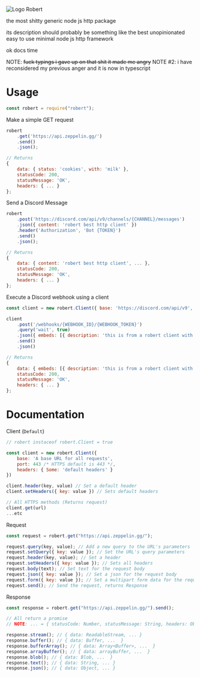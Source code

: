 ![Logo](https://cdn.discordapp.com/emojis/843908573578002512.gif) Robert

the most shitty generic node js http package

its description should probably be something like the best unopinionated easy to use minimal node js http framework

ok docs time

NOTE: ~~fuck typings i gave up on that shit it made me angry~~
NOTE #2: i have reconsidered my previous anger and it is now in typescript

# Usage

```js
const robert = require("robert");
```

Make a simple GET request

```js
robert
    .get('https://api.zeppelin.gg/')
    .send()
    .json();

// Returns
{
    data: { status: 'cookies', with: 'milk' },
    statusCode: 200,
    statusMessage: 'OK',
    headers: { ... }
};
```

Send a Discord Message

```js
robert
    .post('https://discord.com/api/v9/channels/{CHANNEL}/messages')
    .json({ content: 'robert best http client' })
    .header('Authorization', 'Bot {TOKEN}')
    .send()
    .json();

// Returns
{
    data: { content: 'robert best http client', ... },
    statusCode: 200,
    statusMessage: 'OK',
    headers: { ... }
};
```

Execute a Discord webhook using a client

```js
const client = new robert.Client({ base: 'https://discord.com/api/v9', headers: {} /* Optional */ })

client
    .post('/webhooks/{WEBHOOK_ID}/{WEBHOOK_TOKEN}')
    .query('wait', true)
    .json({ embeds: [{ description: 'this is from a robert client with base ' + client.base }] })
    .send()
    .json()

// Returns
{
    data: { embeds: [{ description: 'this is from a robert client with base https://discord.com/api/v9' }], ... },
    statusCode: 200,
    statusMessage: 'OK',
    headers: { ... }
};
```

# Documentation

Client (`Default`)

```js
// robert instaceof robert.Client = true

const client = new robert.Client({
    base: 'A base URL for all requests',
    port: 443 /* HTTPS default is 443 */,
    headers: { Some: 'default headers' }
})

client.header(key, value) // Set a default header
client.setHeaders({ key: value }) // Sets default headers

// All HTTPS methods (Returns request)
client.get(url)
...etc
```

Request

```js
const request = robert.get("https://api.zeppelin.gg/");

request.query(key, value); // Add a new query to the URL's parameters
request.setQuery({ key: value }); // Set the URL's query parameters
request.header(key, value); // Set a header
request.setHeaders({ key: value }); // Sets all headers
request.body(text); // Set text for the request body
request.json({ key: value }); // Set a json for the request body
request.form({ key: value }); // Set a multipart form data for the request body
request.send(); // Send the request, returns Response
```

Response

```js
const response = robert.get("https://api.zeppelin.gg/").send();

// All return a promise
// NOTE: ... = { statusCode: Number, statusMessage: String, headers: Object }

response.stream(); // { data: ReadableStream, ... }
response.buffer(); // { data: Buffer, ...  }
response.bufferArray(); // { data: Array<Buffer>, ...  }
response.arrayBuffer(); // { data: arrayBuffer, ...  }
response.blob(); // { data: Blob, ...  }
response.text(); // { data: String, ... }
response.json(); // { data: Object, ... }
```
